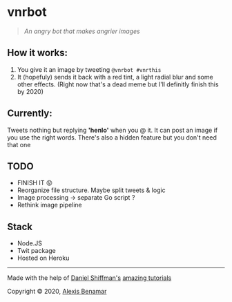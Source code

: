 # vnrbot

> _An angry bot that makes angrier images_

## How it works:

1. You give it an image by tweeting `@vnrbot #vnrthis`
2. It (hopefuly) sends it back with a red tint, a light radial blur and some other effects. (Right now that's a dead meme but I'll definitly finish this by 2020)

## Currently:

Tweets nothing but replying **'henlo'** when you @ it. It can post an image if you use the right words.
There's also a hidden feature but you don't need that one

## TODO

* FINISH IT 😡
* Reorganize file structure. Maybe split tweets & logic
* Image processing → separate Go script ?
* Rethink image pipeline

## Stack

* Node.JS
* Twit package
* Hosted on Heroku

---

Made with the help of [Daniel Shiffman's](https://twitter.com/shiffman) [amazing tutorials](https://www.youtube.com/playlist?list=PLRqwX-V7Uu6atTSxoRiVnSuOn6JHnq2yV)

Copyright © 2020, [Alexis Benamar](https://alexis-benamar.github.io)
